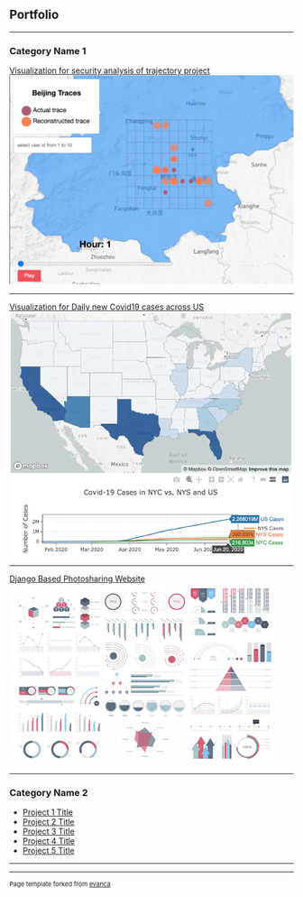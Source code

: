 ## Portfolio

---

### Category Name 1 

[Visualization for security analysis of trajectory project](https://siqihuang18.github.io/visualizaiton_trajectory/)
<img src="images/project1.png"/>

---
[Visualization for Daily new Covid19 cases across US](https://siqihuang18.github.io/visualization_covid/)
<img src="images/covid.png"/>

---
[Django Based Photosharing Website](https://powerful-chamber-91104.herokuapp.com/)
<img src="images/dummy_thumbnail.jpg?raw=true"/>

---

### Category Name 2

- [Project 1 Title](https://siqihuang18.github.io/visualizaiton/)
- [Project 2 Title](http://example.com/)
- [Project 3 Title](http://example.com/)
- [Project 4 Title](http://example.com/)
- [Project 5 Title](http://example.com/)

---




---
<p style="font-size:11px">Page template forked from <a href="https://github.com/evanca/quick-portfolio">evanca</a></p>
<!-- Remove above link if you don't want to attibute -->
